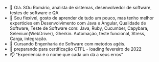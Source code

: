 - 👋 Olá. SOu Romário, analista de sistemas, desenvolvedor de software, testes de software e QA
- 👀 Sou flexivel, gosto de aprender de tudo um pouco, mas tenho melhor experticies em Desenvolvimento com Java e Angular, Qualidade de Software, Teste de Software com:
Java, Ruby, Cucumber, Capybara, Selenium(WebDriver), Gherkin.
Automação, teste funcional, Stress, Carga, integração.
- 🌱 Cursando Engenharia de Software com metodos agéis.
- 💞️ preparando para certificação CTFL - loading fevereiro de 2022
- 📫 "Experiencia é o nome que cada um dá a seus erros"

